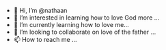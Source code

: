 - 👋 Hi, I’m @nathaan
- 👀 I’m interested in learning how to love God more  ...
- 🌱 I’m currently learning how to love me...
- 💞️ I’m looking to collaborate on love of the father ...
- 📫 How to reach me ...

<!---
Bizbiboi/Bizbiboi is a ✨ special ✨ repository because its `README.md` (this file) appears on your GitHub profile.
You can click the Preview link to take a look at your changes.
--->
